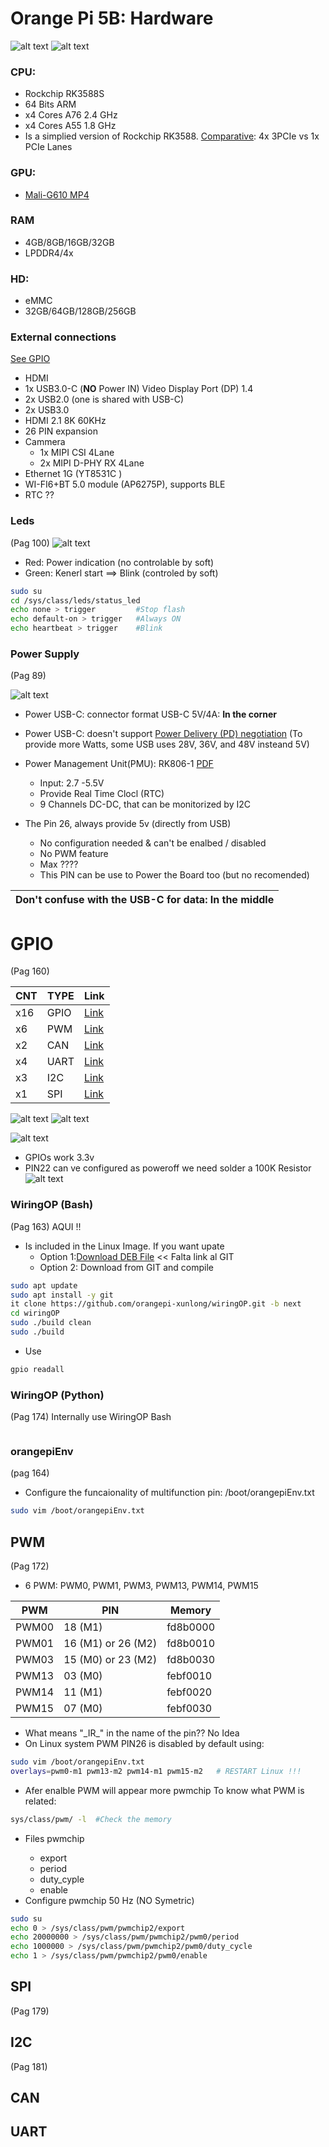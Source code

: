 
# Orange Pi 5B: Hardware
 
![alt text](/Pictures/00.png)
![alt text](/Pictures/01.png)

### CPU:
* Rockchip RK3588S
* 64 Bits ARM
* x4 Cores A76 2.4 GHz 
* x4 Cores A55 1.8 GHz 
* Is a simplied version of Rockchip RK3588. 
   [Comparative](https://gadgetversus.com/processor/rockchip-rk3588-vs-rockchip-rk3588s/): 4x 3PCIe vs 1x PCIe Lanes

### GPU:
* [Mali-G610 MP4](https://www.arm.com/products/silicon-ip-multimedia/gpu/mali-g610)

### RAM
* 4GB/8GB/16GB/32GB
* LPDDR4/4x

### HD:
* eMMC
* 32GB/64GB/128GB/256GB

### External connections
[See GPIO](https://github.com/albertoRamon/OrangePi5B/blob/main/Hardware.md#gpio)

* HDMI
* 1x USB3.0-C (**NO** Power IN) Video Display Port (DP) 1.4
* 2x USB2.0 (one is shared with USB-C)
* 2x USB3.0
* HDMI 2.1 8K 60KHz
* 26 PIN expansion
* Cammera
   * 1x MIPI CSI 4Lane
   * 2x MIPI D-PHY RX 4Lane
* Ethernet 1G (YT8531C )
* WI-FI6+BT 5.0 module (AP6275P), supports BLE
* RTC ??


### Leds
(Pag 100)
![alt text](/Pictures/04.png)
* Red: Power indication (no controlable by soft)
* Green: Kenerl start ==> Blink (controled by soft)
```bash
sudo su
cd /sys/class/leds/status_led
echo none > trigger			#Stop flash
echo default-on > trigger	#Always ON
echo heartbeat > trigger	#Blink

```

### Power  Supply
(Pag 89)

![alt text](/Pictures/03.png)
* Power  USB-C: connector format USB-C 5V/4A: **In the corner**
* Power  USB-C: doesn't support [Power Delivery (PD) negotiation](https://www.usb.org/usb-charger-pd)
  (To provide more Watts, some USB uses 28V, 36V, and 48V insteand 5V)
  
* Power Management Unit(PMU): RK806-1 [PDF](https://rockchip.fr/RK809%20datasheet%20V1.01.pdf)
   * Input: 2.7 -5.5V 
   * Provide Real Time Clocl (RTC)
   * 9 Channels DC-DC, that can be monitorized by I2C
  
* The Pin 26, always provide 5v (directly from USB)
   * No configuration needed & can't be enalbed / disabled
   * No PWM feature
   * Max ????
   * This PIN can be use to Power the Board too (but no recomended)

|  **Don't confuse with the USB-C for data: In the middle** |
| --- | 



# GPIO
(Pag 160) 

| CNT    | TYPE     | Link  |
| ---    |    ----  |   --- |
|  x16   |   GPIO   |  [Link]()  |
|  x6    |   PWM    |  [Link](https://github.com/albertoRamon/OrangePi5B/blob/main/Hardware.md#pwm) |
|  x2    |   CAN    |  [Link](https://github.com/albertoRamon/OrangePi5B/blob/main/Hardware.md#can) |
|  x4    |   UART   |  [Link](https://github.com/albertoRamon/OrangePi5B/blob/main/Hardware.md#i2c) |
|  x3    |   I2C    |  [Link](https://github.com/albertoRamon/OrangePi5B/blob/main/Hardware.md#uart) |
|  x1    |   SPI    |  [Link](https://github.com/albertoRamon/OrangePi5B/blob/main/Hardware.md#spi) |



![alt text](/Pictures/02.png)
![alt text](/Pictures/05.png)

![alt text](/Pictures/06.png)


* GPIOs work 3.3v
* PIN22 can ve configured as poweroff
  we need solder a 100K Resistor
  ![alt text](/Pictures/07.png)
  
### WiringOP (Bash)
(Pag 163)  AQUI !!
* Is included in the Linux Image. If you want upate
   * Option 1:[Download DEB File](orangepi-build/external/cache/debs/arm64)  << Falta link al GIT
   * Option 2: Download from GIT and compile
   
```bash
sudo apt update
sudo apt install -y git
it clone https://github.com/orangepi-xunlong/wiringOP.git -b next
cd wiringOP
sudo ./build clean
sudo ./build
```

* Use 
```bash
gpio readall
```
### WiringOP (Python)
(Pag 174)
Internally use WiringOP Bash
```bash

```


### orangepiEnv
(pag 164)
*  Configure the funcaionality of multifunction pin: /boot/orangepiEnv.txt
```bash
sudo vim /boot/orangepiEnv.txt
```

## PWM
(Pag 172)
* 6 PWM: PWM0, PWM1, PWM3, PWM13, PWM14, PWM15

|  PWM |  PIN   | Memory  |
| --- | --- |  --- | 
| PWM00 | 18 (M1) | fd8b0000 |
| PWM01 | 16 (M1) or 26 (M2)| fd8b0010 |
| PWM03 | 15 (M0) or 23 (M2) | fd8b0030 |
| PWM13 | 03 (M0)| febf0010 |
| PWM14 | 11 (M1)| febf0020 |
| PWM15 | 07 (M0)| febf0030 |

* What means "\_IR\_" in the name of the pin?? No Idea
* On Linux system PWM PIN26 is disabled by default using:
```bash
sudo vim /boot/orangepiEnv.txt
overlays=pwm0-m1 pwm13-m2 pwm14-m1 pwm15-m2   # RESTART Linux !!!
```
* Afer enalble PWM will appear more pwmchip<XX>
To know <XX> what PWM is related:
```bash
sys/class/pwm/ -l  #Check the memory
```

* Files pwmchip<XX>
   * export
   * period
   * duty_cyple
   * enable
* Configure pwmchip<XX> 50 Hz (NO Symetric)
```bash
sudo su
echo 0 > /sys/class/pwm/pwmchip2/export
echo 20000000 > /sys/class/pwm/pwmchip2/pwm0/period
echo 1000000 > /sys/class/pwm/pwmchip2/pwm0/duty_cycle
echo 1 > /sys/class/pwm/pwmchip2/pwm0/enable
```

## SPI
(Pag 179)


## I2C
(Pag 181)

## CAN

## UART